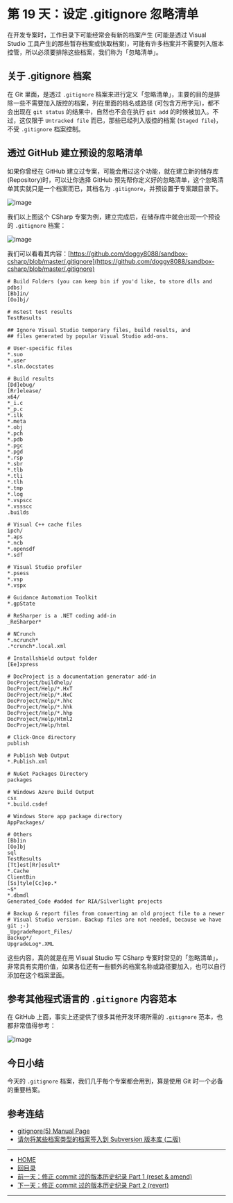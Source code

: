 第 19 天：设定 .gitignore 忽略清单
========================================================

在开发专案时，工作目录下可能经常会有新的档案产生 (可能是透过 Visual Studio 工具产生的那些暂存档案或快取档案)，可能有许多档案并不需要列入版本控管，所以必须要排除这些档案，我们称为「忽略清单」。

关于 .gitignore 档案
--------------------------

在 Git 里面，是透过 `.gitignore` 档案来进行定义「忽略清单」，主要的目的是排除一些不需要加入版控的档案，列在里面的档名或路径 (可包含万用字元)，都不会出现在 `git status` 的结果中，自然也不会在执行 `git add` 的时候被加入。不过，这仅限于 `Untracked file` 而已，那些已经列入版控的档案 (`Staged file`)，不受 `.gitignore` 档案控制。


透过 GitHub 建立预设的忽略清单
-----------------------------

如果你曾经在 GitHub 建立过专案，可能会用过这个功能，就在建立新的储存库(Repository)时，可以让你选择 GitHub 预先帮你定义好的忽略清单，这个忽略清单其实就只是一个档案而已，其档名为 `.gitignore`，并预设置于专案跟目录下。

![image](../figures/19/01.png)

我们以上图这个 CSharp 专案为例，建立完成后，在储存库中就会出现一个预设的 `.gitignore` 档案：

![image](../figures/19/02.png)

我们可以看看其内容：[https://github.com/doggy8088/sandbox-csharp/blob/master/.gitignore](https://github.com/doggy8088/sandbox-csharp/blob/master/.gitignore)
	
	# Build Folders (you can keep bin if you'd like, to store dlls and pdbs)
	[Bb]in/
	[Oo]bj/
	
	# mstest test results
	TestResults
	
	## Ignore Visual Studio temporary files, build results, and
	## files generated by popular Visual Studio add-ons.
	
	# User-specific files
	*.suo
	*.user
	*.sln.docstates
	
	# Build results
	[Dd]ebug/
	[Rr]elease/
	x64/
	*_i.c
	*_p.c
	*.ilk
	*.meta
	*.obj
	*.pch
	*.pdb
	*.pgc
	*.pgd
	*.rsp
	*.sbr
	*.tlb
	*.tli
	*.tlh
	*.tmp
	*.log
	*.vspscc
	*.vssscc
	.builds
	
	# Visual C++ cache files
	ipch/
	*.aps
	*.ncb
	*.opensdf
	*.sdf
	
	# Visual Studio profiler
	*.psess
	*.vsp
	*.vspx
	
	# Guidance Automation Toolkit
	*.gpState
	
	# ReSharper is a .NET coding add-in
	_ReSharper*
	
	# NCrunch
	*.ncrunch*
	.*crunch*.local.xml
	
	# Installshield output folder 
	[Ee]xpress
	
	# DocProject is a documentation generator add-in
	DocProject/buildhelp/
	DocProject/Help/*.HxT
	DocProject/Help/*.HxC
	DocProject/Help/*.hhc
	DocProject/Help/*.hhk
	DocProject/Help/*.hhp
	DocProject/Help/Html2
	DocProject/Help/html
	
	# Click-Once directory
	publish
	
	# Publish Web Output
	*.Publish.xml
	
	# NuGet Packages Directory
	packages
	
	# Windows Azure Build Output
	csx
	*.build.csdef
	
	# Windows Store app package directory
	AppPackages/
	
	# Others
	[Bb]in
	[Oo]bj
	sql
	TestResults
	[Tt]est[Rr]esult*
	*.Cache
	ClientBin
	[Ss]tyle[Cc]op.*
	~$*
	*.dbmdl
	Generated_Code #added for RIA/Silverlight projects
	
	# Backup & report files from converting an old project file to a newer
	# Visual Studio version. Backup files are not needed, because we have git ;-)
	_UpgradeReport_Files/
	Backup*/
	UpgradeLog*.XML

这些内容，真的就是在用 Visual Studio 写 CSharp 专案时常见的「忽略清单」，非常具有实用价值，如果各位还有一些额外的档案名称或路径要加入，也可以自行添加在这个档案里面。

参考其他程式语言的 `.gitignore` 内容范本
----------------------------------------

在 GitHub 上面，事实上还提供了很多其他开发环境所需的 `.gitignore` 范本，也都非常值得参考：

![image](../figures/19/03.png)


今日小结
-------

今天的 `.gitignore` 档案，我们几乎每个专案都会用到，算是使用 Git 时一个必备的重要档案。

参考连结
-------

* [gitignore(5) Manual Page](http://git-scm.com/docs/gitignore)
* [请勿将某些档案类型的档案签入到 Subversion 版本库 (二版)](http://blog.miniasp.com/post/2012/03/30/Do-not-commit-these-file-type-into-subversion-repository-2.aspx)



-------
* [HOME](../README.md)
* [回目录](README.md)
* <a href="18.md">前一天：修正 commit 过的版本历史纪录 Part 1 (reset & amend)</a>
* <a href="20.md">下一天：修正 commit 过的版本历史纪录 Part 2 (revert)</a>

-------


